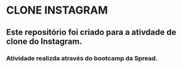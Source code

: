 # CLONE INSTAGRAM
## Este repositório foi criado para a ativdade de clone do Instagram. 
### Atividade realizda através do bootcamp da Spread.
